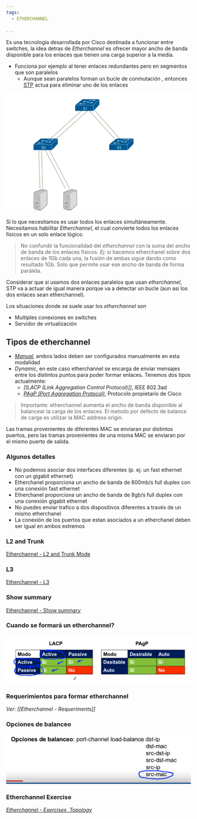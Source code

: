 ```yaml
---
tags:
  - ETHERCHANNEL
  
---
```


Es una tecnologia desarrollada por Cisco destinada a funcionar entre switches, la idea detras de _Etherchannel_ es ofrecer mayor ancho de banda disponible para los enlaces que tienen una carga superior a la media.
- Funciona por ejemplo al tener enlaces redundantes pero en segmentos que son paralelos
	- Aunque sean paralelos forman un bucle de conmutación , entonces [STP](../STP/STP.md) actua para eliminar uno de los enlaces

![](_anexos_/Screenshot%20from%202024-01-04%2016-47-27.png)

Si lo que necesitamos es usar todos los enlaces simultáneamente. Necesitamos habilitar _Etherchannel_, el cual convierte todos los enlaces físicos en un solo enlace lógico.

> No confundir la funcionalidad del  _etherchannel_ con la suma del ancho de banda de los enlaces fisicos. 
> _Ej:_ si hacemos etherchanel sobre dos enlaces de 1Gb cada una, la fusión de ambas sigue dando como resultado 1Gb. Solo que permite usar ese ancho de banda de forma paralela.
> 

Considerar que si usamos dos enlaces paralelos que usan _etherchannel_, STP va a actuar de igual manera porque va a detectar un bucle (aun asi los dos enlaces sean etherchannel).

Los situaciones donde se suele usar los _etherchannel_ son
- Multiples conexiones en switches
- Servidor de virtualización


## Tipos de etherchannel 
- _[Manual](Etherchannel%20-%20Manual.md),_ ambos lados deben ser configurados manualmente en esta modalidad
- _Dynamic_, en este caso etherchannel se encarga de enviar mensajes entre los distintos puntos para poder formar enlaces. Tenemos dos tipos actualmente:
	- _[[LACP (Link Aggregation Control Protocol)]]_, IEEE 802.3ad
	- _[PAgP  (Port Aggregation Protocol)](Etherchannel%20-%20Dynamic,%20PAgP.md)_, Protocolo propietario de Cisco

> Importante: etherchannel aumenta el ancho de banda disponible al balancear la carga de los enlaces. El metodo por defecto de balance de carga es utilizar la MAC address origin.

Las tramas provenientes de diferentes MAC se enviaran por distintos puertos, pero las tramas provenientes de una misma MAC se enviaran por el mismo puerto de salida.
### Algunos detalles
- No podemos asociar dos interfaces diferentes (p. ej. un fast ethernet con un gigabit ethernet)
- Etherchanel proporciona un ancho de banda de 800mb/s full duplex con una conexión fast ethernet 
- Etherchanel proporciona un ancho de banda de 8gb/s full duplex con una conexión gigabit ethernet 
- No puedes enviar trafico a dos dispositivos diferentes a través de un mismo etherchanel 
- La conexión de los puertos que estan asociados a un etherchanel deben ser igual en ambos extremos
### L2 and Trunk
[Etherchannel - L2 and Trunk Mode](Etherchannel%20-%20L2%20and%20Trunk%20Mode.md)
### L3
[Etherchannel - L3](Etherchannel%20-%20L3.md)
### Show summary
[Etherchannel - Show summary](Etherchannel%20-%20Show%20summary.md)

### Cuando se formará un etherchannel?
![](_anexos_/Screenshot%20from%202024-01-04%2017-30-07.png)

### Requerimientos para formar etherchannel
_Ver: [[Etherchannel - Requeriments]]_

### Opciones de balanceo
![](_anexos_/Screenshot%20from%202024-01-04%2017-07-24.png)

### Etherchannel Exercise
_[Etherchannel - Exercises, Topology](Etherchannel%20-%20Exercises,%20Topology.md)_